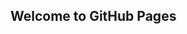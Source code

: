 ## Welcome to GitHub Pages


[](https://github.com/ByteWolf-Corp/bytewolf/blob/gh-pages/construction.png)


<div class="hiddentext" style="visibility:hidden">
4oCcV2hhdCBpZiBjaGFuZ2luZyB0aGUgd29ybGQgd2FzIGp1c3QgYWJvdXQgYmVpbmcgaGVyZSwg
Ynkgc2hvd2luZyB1cCBubyBtYXR0ZXIgaG93IG1hbnkgdGltZXMgd2UgZ2V0IHRvbGQgd2UgZG9u
4oCZdCBiZWxvbmcsIGJ5IHN0YXlpbmcgdHJ1ZSBldmVuIHdoZW4gd2XigJlyZSBzaGFtZWQgaW50
byBiZWluZyBmYWxzZSwgYnkgYmVsaWV2aW5nIGluIG91cnNlbHZlcyBldmVuIHdoZW4gd2XigJly
ZSB0b2xkIHdl4oCZcmUgdG9vIGRpZmZlcmVudD8gQW5kIGlmIHdlIGFsbCBoZWxkIG9uIHRvIHRo
YXQsIGlmIHdlIHJlZnVzZSB0byBidWRnZSBhbmQgZmFsbCBpbiBsaW5lLCBpZiB3ZSBzdG9vZCBv
dXIgZ3JvdW5kIGZvciBsb25nIGVub3VnaCwganVzdCBtYXliZeKApiBUaGUgd29ybGQgY2Fu4oCZ
dCBoZWxwIGJ1dCBjaGFuZ2UgYXJvdW5kIHVzLuKAnQo=</div>

